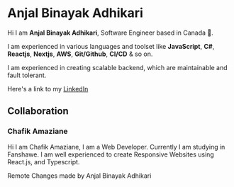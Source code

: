 # Anjal Binayak Adhikari

Hi I am **Anjal Binayak Adhikari**, Software Engineer based in Canada 🍁. 

I am experienced in various languages and toolset like **JavaScript**, **C#**, **Reactjs**, **Nextjs**, **AWS**, **Git/Github**, **CI/CD** & so on.

I am experienced in creating scalable backend, which are maintainable and fault tolerant.

Here's a link to my [LinkedIn](https://www.linkedin.com/in/anjalbinayak/)



## Collaboration

### Chafik Amaziane

Hi I am Chafik Amaziane, I am a Web Developer. Currently I am studying in Fanshawe. I am well experienced to create Responsive Websites using React.js, and Typescript.

Remote Changes made by Anjal Binayak Adhikari



